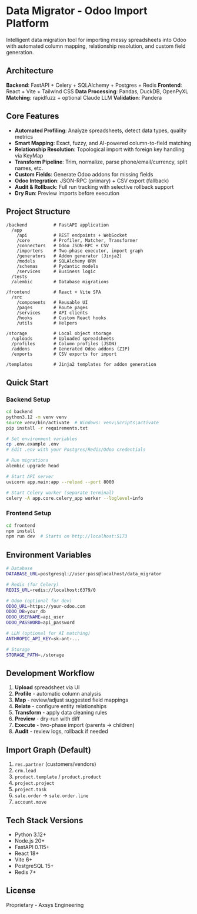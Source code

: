 # Data Migrator - Odoo Import Platform

Intelligent data migration tool for importing messy spreadsheets into Odoo with automated column mapping, relationship resolution, and custom field generation.

## Architecture

**Backend**: FastAPI + Celery + SQLAlchemy + Postgres + Redis
**Frontend**: React + Vite + Tailwind CSS
**Data Processing**: Pandas, DuckDB, OpenPyXL
**Matching**: rapidfuzz + optional Claude LLM
**Validation**: Pandera

## Core Features

- **Automated Profiling**: Analyze spreadsheets, detect data types, quality metrics
- **Smart Mapping**: Exact, fuzzy, and AI-powered column-to-field matching
- **Relationship Resolution**: Topological import with foreign key handling via KeyMap
- **Transform Pipeline**: Trim, normalize, parse phone/email/currency, split names, etc.
- **Custom Fields**: Generate Odoo addons for missing fields
- **Odoo Integration**: JSON-RPC (primary) + CSV export (fallback)
- **Audit & Rollback**: Full run tracking with selective rollback support
- **Dry Run**: Preview imports before execution

## Project Structure

```
/backend          # FastAPI application
  /app
    /api          # REST endpoints + WebSocket
    /core         # Profiler, Matcher, Transformer
    /connectors   # Odoo JSON-RPC + CSV
    /importers    # Two-phase executor, import graph
    /generators   # Addon generator (Jinja2)
    /models       # SQLAlchemy ORM
    /schemas      # Pydantic models
    /services     # Business logic
  /tests
  /alembic        # Database migrations

/frontend         # React + Vite SPA
  /src
    /components   # Reusable UI
    /pages        # Route pages
    /services     # API clients
    /hooks        # Custom React hooks
    /utils        # Helpers

/storage          # Local object storage
  /uploads        # Uploaded spreadsheets
  /profiles       # Column profiles (JSON)
  /addons         # Generated Odoo addons (ZIP)
  /exports        # CSV exports for import

/templates        # Jinja2 templates for addon generation
```

## Quick Start

### Backend Setup

```bash
cd backend
python3.12 -m venv venv
source venv/bin/activate  # Windows: venv\Scripts\activate
pip install -r requirements.txt

# Set environment variables
cp .env.example .env
# Edit .env with your Postgres/Redis/Odoo credentials

# Run migrations
alembic upgrade head

# Start API server
uvicorn app.main:app --reload --port 8000

# Start Celery worker (separate terminal)
celery -A app.core.celery_app worker --loglevel=info
```

### Frontend Setup

```bash
cd frontend
npm install
npm run dev  # Starts on http://localhost:5173
```

## Environment Variables

```bash
# Database
DATABASE_URL=postgresql://user:pass@localhost/data_migrator

# Redis (for Celery)
REDIS_URL=redis://localhost:6379/0

# Odoo (optional for dev)
ODOO_URL=https://your-odoo.com
ODOO_DB=your_db
ODOO_USERNAME=api_user
ODOO_PASSWORD=api_password

# LLM (optional for AI matching)
ANTHROPIC_API_KEY=sk-ant-...

# Storage
STORAGE_PATH=./storage
```

## Development Workflow

1. **Upload** spreadsheet via UI
2. **Profile** - automatic column analysis
3. **Map** - review/adjust suggested field mappings
4. **Relate** - configure entity relationships
5. **Transform** - apply data cleaning rules
6. **Preview** - dry-run with diff
7. **Execute** - two-phase import (parents → children)
8. **Audit** - review logs, rollback if needed

## Import Graph (Default)

1. `res.partner` (customers/vendors)
2. `crm.lead`
3. `product.template` / `product.product`
4. `project.project`
5. `project.task`
6. `sale.order` → `sale.order.line`
7. `account.move`

## Tech Stack Versions

- Python 3.12+
- Node.js 20+
- FastAPI 0.115+
- React 18+
- Vite 6+
- PostgreSQL 15+
- Redis 7+

## License

Proprietary - Axsys Engineering
